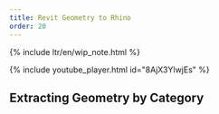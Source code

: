 ```yaml
---
title: Revit Geometry to Rhino
order: 20
---
```


{% include ltr/en/wip_note.html %}

{% include youtube_player.html id="8AjX3YlwjEs" %}

## Extracting Geometry by Category

<!-- https://github.com/mcneel/rhino.inside-revit/issues/93 -->